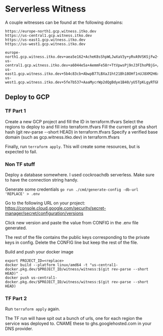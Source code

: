 # Serverless Witness

A couple witnesses can be found at the following domains:

```
https://europe-north1.gcp.witness.itko.dev
https://us-central1.gcp.witness.itko.dev
https://us-east1.gcp.witness.itko.dev
https://us-west1.gcp.witness.itko.dev
```

```
europe-north1.gcp.witness.itko.dev+aea5e162+AcheK8sShpWLJwXaV3y+yRvA9VSKSjFw2+I/2wNaV6qO
us-central1.gcp.witness.itko.dev+a6044e5a+AemmFe58r+TtVpwsPj9nJ3FIhoPBjG+/dbHrUN0Bi1JQ
us-east1.gcp.witness.itko.dev+5b4c83cb+AbwpB77LBXaJ1ht21Bh18OHf1nUJ8XM2H6x67Fe56gq7
us-west1.gcp.witness.itko.dev+5fe7b537+AaaMycrWp2dQgBdye1B40/yU5TpKLgyRTGP5YiFl+jRK
```

## Deploy to GCP

### TF Part 1

Create a new GCP project and fill the ID in terraform.tfvars
Select the regions to deploy to and fill into terraform.tfvars
Fill the current git sha short hash (git rev-parse --short HEAD) in terraform.tfvars
Specify a verified base domain (such as gcp.witness.itko.dev) in terraform.tfvars

Finally, run `terraform apply`. This will create some resources, but is expected to fail.

### Non TF stuff

Deploy a database somewhere. I used cockroachdb serverless. Make sure to have the connection string handy.

Generate some credentials
`go run ./cmd/generate-config -db-url 'REPLACE' > .env`

Go to the following URL on your project:
https://console.cloud.google.com/security/secret-manager/secret/configuration/versions

Click new version and paste the value from CONFIG in the .env file generated.

The rest of the file contains the public keys corresponding to the private keys in config. Delete the CONFIG line but keep the rest of the file.

Build and push your docker image

```
export PROJECT_ID=<replace>
docker build --platform linux/amd64 -t "us-central1-docker.pkg.dev/$PROJECT_ID/witness/witness:$(git rev-parse --short HEAD)" .
docker push us-central1-docker.pkg.dev/$PROJECT_ID/witness/witness:$(git rev-parse --short HEAD)
```

### TF Part 2

Run `terraform apply` again.

The TF run will have spit out a bunch of urls, one for each region the service was deployed to. CNAME these to ghs.googlehosted.com in your DNS provider.
